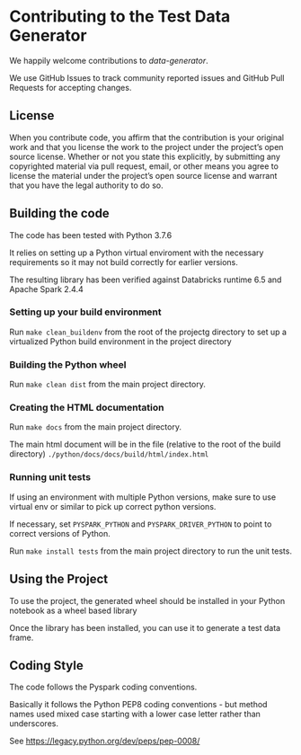# Contributing to the Test Data Generator

We happily welcome contributions to *data-generator*.

We use GitHub Issues to track community reported issues and GitHub Pull Requests for accepting changes.

## License

When you contribute code, you affirm that the contribution is your original work and that you
license the work to the project under the project’s open source license. Whether or not you
state this explicitly, by submitting any copyrighted material via pull request, email, or
other means you agree to license the material under the project’s open source license and
warrant that you have the legal authority to do so.

## Building the code

The code has been tested with Python 3.7.6

It relies on setting up a Python virtual enviroment with the necessary requirements
so it may not build correctly for earlier versions.

The resulting library has been verified against Databricks runtime 6.5 and Apache Spark 2.4.4

### Setting up your build environment

Run `make clean_buildenv` from the root of the projectg directory to
set up a virtualized Python build environment in the project directory

### Building the Python wheel

Run  `make clean dist` from the main project directory.

### Creating the HTML documentation

Run  `make docs` from the main project directory.

The main html document will be in the file (relative to the root of the build directory) `./python/docs/docs/build/html/index.html`

### Running unit tests

If using an environment with multiple Python versions, make sure to use virtual env or similar to pick up correct python versions.

If necessary, set `PYSPARK_PYTHON` and `PYSPARK_DRIVER_PYTHON` to point to correct versions of Python.

Run  `make install tests` from the main project directory to run the unit tests.

## Using the Project

To use the project, the generated wheel should be installed in your Python notebook as a wheel based library

Once the library has been installed, you can use it to generate a test data frame.

## Coding Style

The code follows the Pyspark coding conventions.

Basically it follows the Python PEP8 coding conventions - but method names used mixed case starting with a lower case letter rather than underscores.

See https://legacy.python.org/dev/peps/pep-0008/
